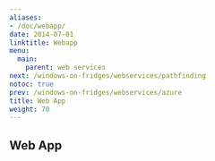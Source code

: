 ```yaml
---
aliases:
- /doc/webapp/
date: 2014-07-01
linktitle: Webapp 
menu:
  main:
    parent: web services 
next: /windows-on-fridges/webservices/pathfinding
notoc: true
prev: /windows-on-fridges/webservices/azure
title: Web App 
weight: 70
---
```


## Web App

